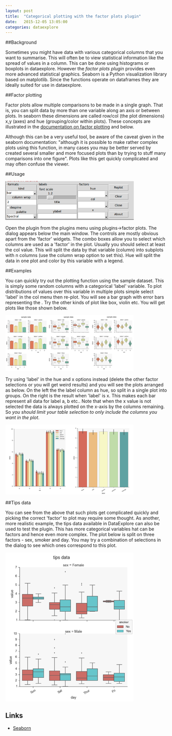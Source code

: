 ```yaml
---
layout: post
title:  "Categorical plotting with the factor plots plugin"
date:   2015-12-05 13:05:00
categories: dataexplore
---
```


##Background

Sometimes you might have data with various categorical columns that you want to summarise. This will often be to view statistical information like the spread of values in a column. This can be done using histograms or boxplots in dataexplore. However the *factor plots plugin* provides even more advanced  statistical graphics. Seaborn is a Python visualization library based on matplotlib. Since the functions operate on dataframes they are ideally suited for use in dataexplore.

##Factor plotting

Factor plots allow multiple comparisons to be made in a single graph. That is, you can split data by more than one variable along an axis or between plots. In seaborn these dimensions are called row/col (the plot dimensions) x,y (axes) and hue (grouping/color within plots). These concepts are illustrated in the [documentation on factor plotting](http://stanford.edu/~mwaskom/software/seaborn/generated/seaborn.factorplot.html) and below.

Although this can be a very useful tool, be aware of the caveat given in the seaborn documentation: "although it is possible to make rather complex plots using this function, in many cases you may be better served by created several smaller and more focused plots than by trying to stuff many comparisons into one figure". Plots like this get quickly complicated and may often confuse the viewer.

##Usage

<div style="width: 400px;">
<img src="/img/factorplot_dialog.png" width="500px">
</div>

Open the plugin from the plugins menu using plugins->factor plots. The dialog appears below the main window. The controls are mostly obvious apart from the 'factor' widgets. The combo boxes allow you to select which columns are used as a 'factor' in the plot. Usually you should select at least the col value. This will split the data by that variable (column) into subplots with n columns (use the column wrap option to set this). Hue will split the data in one plot and color by this variable with a legend.

##Examples

You can quickly try out the plotting function using the sample dataset. This is simply some random columns with a categorical 'label' variable. To plot distributions of values over this variable in multiple plots simple select 'label' in the col menu then re-plot. You will see a bar graph with error bars representing the . Try the other kinds of plot like box, violin etc. You will get plots like those shown below.

<div style="width: 400px;">
<img src="/img/sample_factorplot_formats.png" width="800px">
</div>

Try using 'label' in the hue and x options instead (delete the other factor selections or you will get weird results) and you will see the plots arranged as below. On the left the the label column as hue, so split in a single plot into groups. On the right is the result when 'label' is x. This makes each bar represent all data for label a, b etc.. Note that when the x value is not selected the data is always plotted on the x-axis by the columns remaining. So _you should limit your table selection to only include the columns you want in the plot_.

<div style="width: 400px;">
<img src="/img/sample_factorplot_factors.png" width="600px">
</div>

##Tips data

You can see from the above that such plots get complicated quickly and picking the correct 'factor' to plot may require some thought. As another, more realistic example, the tips data available in DataExplore can also be used to test the plugin. This has more categorical variables hat can be factors and hence even more complex. The plot below is split on three factors - sex, smoker and day. You may try a combination of selections in the dialog to see which ones correspond to this plot.

<div style="width: 400px;">
<img src="/img/factorplot_tips1.png" width="400px">
</div>

## Links

* [Seaborn](http://stanford.edu/~mwaskom/software/seaborn/)
